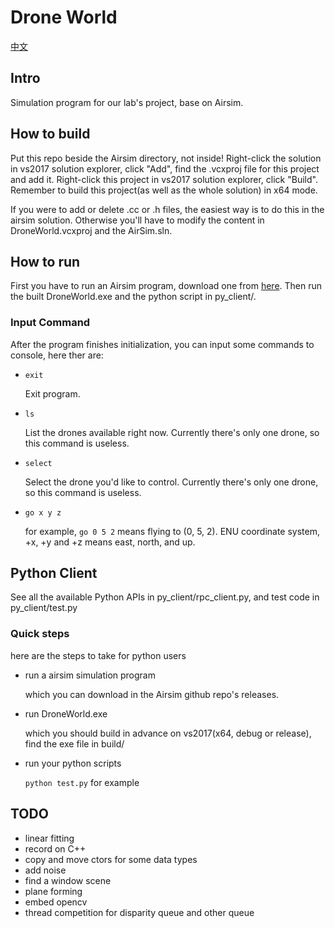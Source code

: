 # Drone World

[中文](./docs/readme_cn.md)

## Intro

Simulation program for our lab's project, base on Airsim.

## How to build

Put this repo beside the Airsim directory, not inside! Right-click the solution in vs2017 solution explorer, click "Add", find the .vcxproj file for this project and add it. Right-click this project in vs2017 solution explorer, click "Build". Remember to build this project(as well as the whole solution) in x64 mode.

If you were to add or delete .cc or .h files, the easiest way is to do this in the airsim solution. Otherwise you'll have to modify the content in  DroneWorld.vcxproj and the AirSim.sln.

## How to run

First you have to run an Airsim program, download one from [here](https://github.com/Microsoft/AirSim/releases). Then run the built DroneWorld.exe and the python script in py_client/.

### Input Command

After the program finishes initialization, you can input some commands to console, here ther are:

- `exit`

    Exit program.
    
- `ls`
    
    List the drones available right now. Currently there's only one drone, so this command is useless.
    
- `select`
    
    Select the drone you'd like to control. Currently there's only one drone, so this command is useless.
    
- `go x y z`
    
    for example, `go 0 5 2` means flying to (0, 5, 2). ENU coordinate system, +x, +y and +z means east, north, and up.

## Python Client

See all the available Python APIs in py_client/rpc_client.py, and test code in py_client/test.py

### Quick steps

here are the steps to take for python users

- run a airsim simulation program

  which you can download in the Airsim github repo's releases.
 
- run DroneWorld.exe

  which you should build in advance on vs2017(x64, debug or release), find the exe file in build/
  
- run your python scripts

  `python test.py` for example

## TODO

- linear fitting
- record on C++
- copy and move ctors for some data types
- add noise
- find a window scene
- plane forming
- embed opencv
- thread competition for disparity queue and other queue
